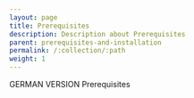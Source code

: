 ```yaml
---
layout: page
title: Prerequisites
description: Description about Prerequisites
parent: prerequisites-and-installation
permalink: /:collection/:path
weight: 1
---
```


GERMAN VERSION
Prerequisites





